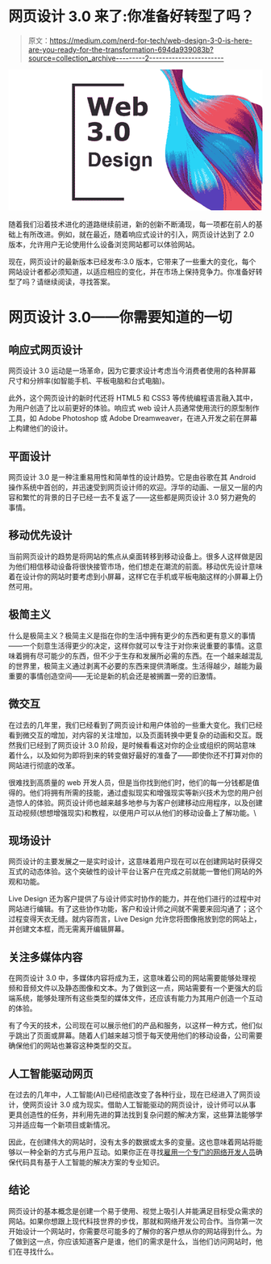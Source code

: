 # 网页设计 3.0 来了:你准备好转型了吗？

> 原文：<https://medium.com/nerd-for-tech/web-design-3-0-is-here-are-you-ready-for-the-transformation-694da939083b?source=collection_archive---------2----------------------->

![](img/bb0fd66c7c1ac594aa2ade7e0a3acec5.png)

随着我们沿着技术进化的道路继续前进，新的创新不断涌现，每一项都在前人的基础上有所改进。例如，就在最近，随着响应式设计的引入，网页设计达到了 2.0 版本，允许用户无论使用什么设备浏览网站都可以体验网站。

现在，网页设计的最新版本已经发布:3.0 版本，它带来了一些重大的变化，每个网站设计者都必须知道，以适应相应的变化，并在市场上保持竞争力。你准备好转型了吗？请继续阅读，寻找答案。

# **网页设计 3.0——你需要知道的一切**

## **响应式网页设计**

网页设计 3.0 运动是一场革命，因为它要求设计考虑当今消费者使用的各种屏幕尺寸和分辨率(如智能手机、平板电脑和台式电脑)。

此外，这个网页设计的新时代还将 HTML5 和 CSS3 等传统编程语言融入其中，为用户创造了比以前更好的体验。响应式 web 设计人员通常使用流行的原型制作工具，如 Adobe Photoshop 或 Adobe Dreamweaver，在进入开发之前在屏幕上构建他们的设计。

## **平面设计**

网页设计 3.0 是一种注重易用性和简单性的设计趋势。它是由谷歌在其 Android 操作系统中首创的，并迅速受到网页设计师的欢迎。浮华的动画、一层又一层的内容和繁忙的背景的日子已经一去不复返了——这些都是网页设计 3.0 努力避免的事情。

## **移动优先设计**

当前网页设计的趋势是将网站的焦点从桌面转移到移动设备上。很多人这样做是因为他们相信移动设备将很快接管市场，他们想走在潮流的前面。移动优先设计意味着在设计你的网站时要考虑到小屏幕，这样它在手机或平板电脑这样的小屏幕上仍然可用。

## **极简主义**

什么是极简主义？极简主义是指在你的生活中拥有更少的东西和更有意义的事情——一个刻意生活得更少的决定，这样你就可以专注于对你来说重要的事情。这意味着拥有尽可能少的东西，但不少于生存和发展所必需的东西。在一个越来越混乱的世界里，极简主义通过剥离不必要的东西来提供清晰度。生活得越少，越能为最重要的事情创造空间——无论是新的机会还是被搁置一旁的旧激情。

## **微交互**

在过去的几年里，我们已经看到了网页设计和用户体验的一些重大变化。我们已经看到微交互的增加，对内容的关注增加，以及页面转换中更复杂的动画和交互。既然我们已经到了网页设计 3.0 阶段，是时候看看这对你的企业或组织的网站意味着什么，以及如何为即将到来的转变做好最好的准备了——即使你还不打算对你的网站进行彻底的改革。

很难找到高质量的 web 开发人员，但是当你找到他们时，他们的每一分钱都是值得的。他们将拥有所需的技能，通过虚拟现实和增强现实等新兴技术为您的用户创造惊人的体验。网页设计师也越来越多地参与为客户创建移动应用程序，以及创建互动视频(想想增强现实)和教程，以便用户可以从他们的移动设备上了解功能。\

## **现场设计**

网页设计的主要发展之一是实时设计，这意味着用户现在可以在创建网站时获得交互式的动态体验。这个突破性的设计平台让客户在完成之前就能一瞥他们网站的外观和功能。

Live Design 还为客户提供了与设计师实时协作的能力，并在他们进行的过程中对网站进行编辑。有了这些协作功能，客户和设计师之间就不需要来回沟通了；这个过程变得天衣无缝。就内容而言，Live Design 允许您将图像拖放到您的网站上，并创建文本框，而无需离开编辑屏幕。

## **关注多媒体内容**

在网页设计 3.0 中，多媒体内容将成为王，这意味着公司的网站需要能够处理视频和音频文件以及静态图像和文本。为了做到这一点，网站需要有一个更强大的后端系统，能够处理所有这些类型的媒体文件，还应该有能力为其用户创造一个互动的体验。

有了今天的技术，公司现在可以展示他们的产品和服务，以这样一种方式，他们似乎跳出了页面或屏幕。随着人们越来越习惯于每天使用他们的移动设备，公司需要确保他们的网站也兼容这种类型的交互。

## **人工智能驱动网页**

在过去的几年中，人工智能(AI)已经彻底改变了各种行业，现在已经进入了网页设计，使网页设计 3.0 成为现实。借助人工智能驱动的网页设计，设计师可以从事更具创造性的任务，并利用先进的算法找到复杂问题的解决方案，这些算法能够学习并适应每一个新项目或新情况。

因此，在创建伟大的网站时，没有太多的数据或太多的变量。这也意味着网站将能够以一种全新的方式与用户互动。如果你正在寻找[雇用一个专门的网络开发人员](https://www.hiddenbrains.com/hire-web-developers.html)确保代码具有基于人工智能的解决方案的专业知识。

## **结论**

网页设计的基本概念是创建一个易于使用、视觉上吸引人并能满足目标受众需求的网站。如果你想跟上现代科技世界的步伐，那就和网络开发公司合作。当你第一次开始设计一个网站时，你需要尽可能多的了解你的客户想从你的网站得到什么。为了做到这一点，你应该知道客户是谁，他们的需求是什么，当他们访问网站时，他们在寻找什么。